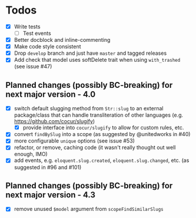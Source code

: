 # Todos

- [x] Write tests
    - [ ] Test events
- [x] Better docblock and inline-commenting
- [x] Make code style consistent
- [x] Drop `develop` branch and just have `master` and tagged releases
- [x] Add check that model uses softDelete trait when using `with_trashed` (see issue #47)

## Planned changes (possibly BC-breaking) for next major version - 4.0

- [x] switch default slugging method from `Str::slug` to an external package/class that can handle transliteration of other languages (e.g. https://github.com/cocur/slugify)
    - [x] provide interface into `cocur/slugify` to allow for custom rules, etc.
- [X] convert `findBySlug` into a scope (as suggested by @unitedworks in #40)
- [x] more configurable `unique` options (see issue #53)
- [x] refactor, or remove, caching code (it wasn't really thought out well enough, IMO)
- [x] add events, e.g. `eloquent.slug.created`, `eloquent.slug.changed`, etc. (as suggested in #96 and #101)

## Planned changes (possibly BC-breaking) for next major version - 4.3

- [x] remove unused `$model` argument from `scopeFindSimilarSlugs`

